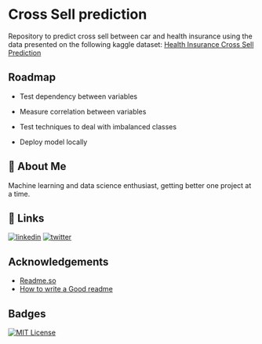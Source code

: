 
# Cross Sell prediction

Repository to predict cross sell between car and health insurance using the data presented on the following kaggle dataset: [Health Insurance Cross Sell Prediction](https://www.kaggle.com/datasets/anmolkumar/health-insurance-cross-sell-prediction)

## Roadmap

- Test dependency between variables

- Measure correlation between variables

- Test techniques to deal with imbalanced classes

- Deploy model locally


## 🚀 About Me
Machine learning and data science enthusiast, getting better one project at a time.


## 🔗 Links
[![linkedin](https://img.shields.io/badge/linkedin-0A66C2?style=for-the-badge&logo=linkedin&logoColor=white)](https://www.linkedin.com/in/felipeflopes/)
[![twitter](https://img.shields.io/badge/twitter-1DA1F2?style=for-the-badge&logo=twitter&logoColor=white)](https://twitter.com/Eng_FelipeLopes)


## Acknowledgements

 - [Readme.so](https://readme.so/)
 - [How to write a Good readme](https://bulldogjob.com/news/449-how-to-write-a-good-readme-for-your-github-project)


## Badges

[![MIT License](https://img.shields.io/badge/License-MIT-green.svg)](https://choosealicense.com/licenses/mit/)
